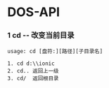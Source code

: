 # DOS-API


### 1 cd -- 改变当前目录
```
usage: cd [盘符:][路径][子目录名]

1. cd d:\\ionic
2. cd.. 返回上一级
3. cd/  返回根目录

```
